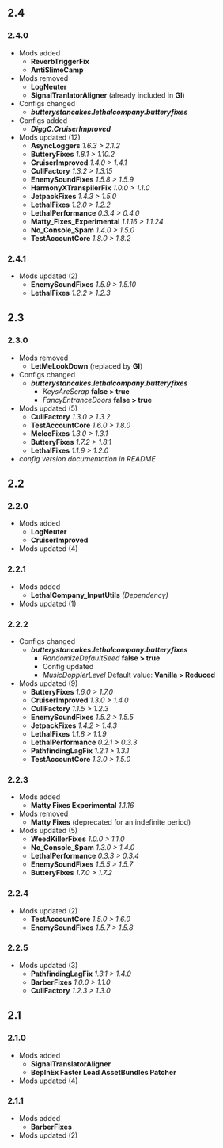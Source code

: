 ## 2.4
### 2.4.0
- Mods added
  - **ReverbTriggerFix**
  - **AntiSlimeCamp**
- Mods removed
  - **LogNeuter**
  - **SignalTranlatorAligner** (already included in **GI**)
- Configs changed
  - _**butterystancakes.lethalcompany.butteryfixes**_
- Configs added
  - _**DiggC.CruiserImproved**_
- Mods updated (12)
  - **AsyncLoggers** _1.6.3 > 2.1.2_
  - **ButteryFixes** _1.8.1 > 1.10.2_
  - **CruiserImproved** _1.4.0 > 1.4.1_
  - **CullFactory** _1.3.2 > 1.3.15_
  - **EnemySoundFixes** _1.5.8 > 1.5.9_
  - **HarmonyXTranspilerFix** _1.0.0 > 1.1.0_
  - **JetpackFixes** _1.4.3 > 1.5.0_
  - **LethalFixes** _1.2.0 > 1.2.2_
  - **LethalPerformance** _0.3.4 > 0.4.0_
  - **Matty_Fixes_Experimental** _1.1.16 > 1.1.24_
  - **No_Console_Spam** _1.4.0 > 1.5.0_
  - **TestAccountCore** _1.8.0 > 1.8.2_
### 2.4.1
- Mods updated (2)
  - **EnemySoundFixes** _1.5.9 > 1.5.10_
  - **LethalFixes** _1.2.2 > 1.2.3_

## 2.3
### 2.3.0
- Mods removed
  - **LetMeLookDown** (replaced by **GI**)
- Configs changed
  - _**butterystancakes.lethalcompany.butteryfixes**_
    - _KeysAreScrap_ **false > true**
    - _FancyEntranceDoors_ **false > true**
- Mods updated (5)
  - **CullFactory** _1.3.0 > 1.3.2_
  - **TestAccountCore** _1.6.0 > 1.8.0_
  - **MeleeFixes** _1.3.0 > 1.3.1_
  - **ButteryFixes** _1.7.2 > 1.8.1_
  - **LethalFixes** _1.1.9 > 1.2.0_
- _config version documentation in README_

## 2.2
### 2.2.0
- Mods added
  - **LogNeuter**
  - **CruiserImproved**
- Mods updated (4)
### 2.2.1
- Mods added
  - **LethalCompany_InputUtils** _(Dependency)_
- Mods updated (1)
### 2.2.2
- Configs changed
  - _**butterystancakes.lethalcompany.butteryfixes**_
    - _RandomizeDefaultSeed_ **false > true**
    - Config updated
    - _MusicDopplerLevel_ Default value: **Vanilla > Reduced**
- Mods updated (9)
  - **ButteryFixes** _1.6.0 > 1.7.0_
  - **CruiserImproved** _1.3.0 > 1.4.0_
  - **CullFactory** _1.1.5 > 1.2.3_
  - **EnemySoundFixes** _1.5.2 > 1.5.5_
  - **JetpackFixes** _1.4.2 > 1.4.3_
  - **LethalFixes** _1.1.8 > 1.1.9_
  - **LethalPerformance** _0.2.1 > 0.3.3_
  - **PathfindingLagFix** _1.2.1 > 1.3.1_
  - **TestAccountCore** _1.3.0 > 1.5.0_
### 2.2.3
- Mods added
  - **Matty Fixes Experimental** _1.1.16_
- Mods removed
  - **Matty Fixes** (deprecated for an indefinite period)
- Mods updated (5)
  - **WeedKillerFixes** _1.0.0 > 1.1.0_
  - **No_Console_Spam** _1.3.0 > 1.4.0_
  - **LethalPerformance** _0.3.3 > 0.3.4_
  - **EnemySoundFixes** _1.5.5 > 1.5.7_
  - **ButteryFixes** _1.7.0 > 1.7.2_
### 2.2.4
- Mods updated (2)
  - **TestAccountCore** _1.5.0 > 1.6.0_
  - **EnemySoundFixes** _1.5.7 > 1.5.8_
### 2.2.5
- Mods updated (3)
  - **PathfindingLagFix** _1.3.1 > 1.4.0_
  - **BarberFixes** _1.0.0 > 1.1.0_
  - **CullFactory** _1.2.3 > 1.3.0_

## 2.1
### 2.1.0
- Mods added
  - **SignalTranslatorAligner**
  - **BepInEx Faster Load AssetBundles Patcher**
- Mods updated (4)
### 2.1.1
- Mods added
  - **BarberFixes**
- Mods updated (2)